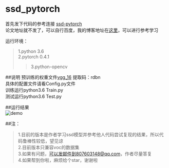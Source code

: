 # ssd_pytorch
首先发下代码的参考连接 [ssd-pytorch](https://github.com/amdegroot/ssd.pytorch)  
论文地址就不发了，可以自行百度，我的博客地址在[这里](博客地址)，可以进行参考学习  
  
运行环境：  
>1.python 3.6  
>2.pytorch 0.4.1  
>>3.python-opencv  
  
##说明
预训练的权重文件[vgg_16](https://pan.baidu.com/s/1t_kd5YfdFHlzIiLWlYNjIQ ) 提取码：rdbn  
具体的配置文件请看Config.py文件  
训练运行python3.6 Train.py  
测试运行python3.6 Test.py  
  
##运行结果  
![demo](https://github.com/acm5656/ssd_pytorch/blob/master/result.jpg)
  
##注：  
>1.目前的版本是作者学习ssd模型并参考他人代码尝试复现的结果，所以代码鲁棒性较低，望见谅  
>2.目前版本只兼容voc的数据集  
>3.如果有问题，可以发邮件到807603148@qq.com，作者尽量答复  
>4.如果帮到你啦，麻烦给个star，谢谢啦  


